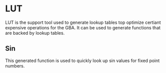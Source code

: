 # LUT

LUT is the support tool used to generate lookup tables top optimize certiant expensive operations for the GBA.
It can be used to generate functions that are backed by lookup tables.

## Sin

This generated function is used to quickly look up sin values for fixed point numbers.
